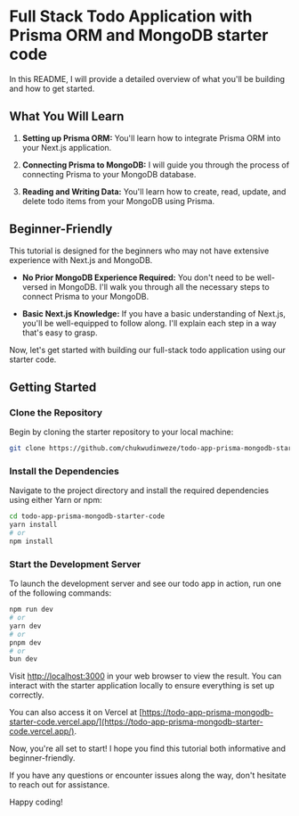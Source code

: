 # Full Stack Todo Application with Prisma ORM and MongoDB starter code

In this README, I will provide a detailed overview of what you'll be building and how to get started.

## What You Will Learn

1. **Setting up Prisma ORM:** You'll learn how to integrate Prisma ORM into your Next.js application.

2. **Connecting Prisma to MongoDB:** I will guide you through the process of connecting Prisma to your MongoDB database.

3. **Reading and Writing Data:** You'll learn how to create, read, update, and delete todo items from your MongoDB using Prisma.

## Beginner-Friendly

This tutorial is designed for the beginners who may not have extensive experience with Next.js and MongoDB.

- **No Prior MongoDB Experience Required:** You don't need to be well-versed in MongoDB. I'll walk you through all the necessary steps to connect Prisma to your MongoDB.

- **Basic Next.js Knowledge:** If you have a basic understanding of Next.js, you'll be well-equipped to follow along. I'll explain each step in a way that's easy to grasp.

Now, let's get started with building our full-stack todo application using our starter code.

## Getting Started

### Clone the Repository

Begin by cloning the starter repository to your local machine:

```bash
git clone https://github.com/chukwudinweze/todo-app-prisma-mongodb-starter-code.git
```

### Install the Dependencies

Navigate to the project directory and install the required dependencies using either Yarn or npm:

```bash
cd todo-app-prisma-mongodb-starter-code
yarn install
# or
npm install
```

### Start the Development Server

To launch the development server and see our todo app in action, run one of the following commands:

```bash
npm run dev
# or
yarn dev
# or
pnpm dev
# or
bun dev
```

Visit [http://localhost:3000](http://localhost:3000) in your web browser to view the result. You can interact with the starter application locally to ensure everything is set up correctly.

You can also access it on Vercel at [https://todo-app-prisma-mongodb-starter-code.vercel.app/](https://todo-app-prisma-mongodb-starter-code.vercel.app/).

Now, you're all set to start!
I hope you find this tutorial both informative and beginner-friendly.

If you have any questions or encounter issues along the way, don't hesitate to reach out for assistance.

Happy coding!
